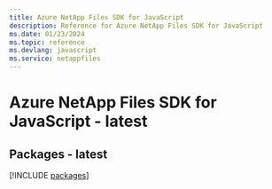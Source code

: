 ```yaml
---
title: Azure NetApp Files SDK for JavaScript
description: Reference for Azure NetApp Files SDK for JavaScript
ms.date: 01/23/2024
ms.topic: reference
ms.devlang: javascript
ms.service: netappfiles
---
```

# Azure NetApp Files SDK for JavaScript - latest
## Packages - latest
[!INCLUDE [packages](netapp-files-index.md)]